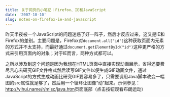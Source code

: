 ```yaml
---
title: 关于网页的小笔记：Firefox、IE和JavaScript
date: '2007-10-10'
slug: notes-on-firefox-ie-and-javascript
---
```


昨天半夜被一个JavaScript的问题迷惑了好一阵子，然后才反应过来，这又是IE和Firefox的差别。主要问题是，Firefox对`document.all["id"]`这种获取页面内元素的方式并不太支持，而最好通过`document.getElementById("id")`这种更严格的方式来引用页面内的对象；对于IE而言，两种方式都可以。

之所以涉及到这个问题是因为我想在HTML页面中直接实现动画展示，省得还要费尽苦心去研究GIF文件格式然后读写GIF文件以便生成GIF动画文件，通过JavaScript的方式生成动画比研究GIF要容易多了，只需要调用Java脚本改变一幅图的src属性就足够了，然后用一个循环让图像“动”起来。示例参见：<http://yihui.name/r/misc/java.htm>页面底部（点击按钮观看布朗运动）

